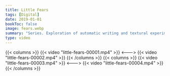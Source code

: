 ```yaml
---
title: Little Fears
tags: [Digital]
date: 2019-01-01
bookToc: false
image: fears.webp
summary: "Series. Exploration of automatic writing and textural experiments."
type: video
---
```


{{< columns >}}
{{< video "little-fears-00001.mp4" >}}
<--->
{{< video "little-fears-00002.mp4" >}}
{{< /columns >}}
{{< columns >}}
{{< video "little-fears-00003.mp4" >}}
<--->
{{< video "little-fears-00004.mp4" >}}
{{< /columns >}}